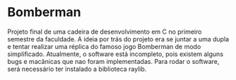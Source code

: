 # Bomberman
Projeto final de uma cadeira de desenvolvimento em C no primeiro semestre da faculdade.
A ideia por trás do projeto era se juntar a uma dupla e tentar realizar uma réplica do famoso jogo Bomberman de modo simplificado.
Atualmente, o software está incompleto, pois existem alguns bugs e macânicas que nao foram implementadas.
Para rodar o software, será necessário ter instalado a biblioteca raylib.
